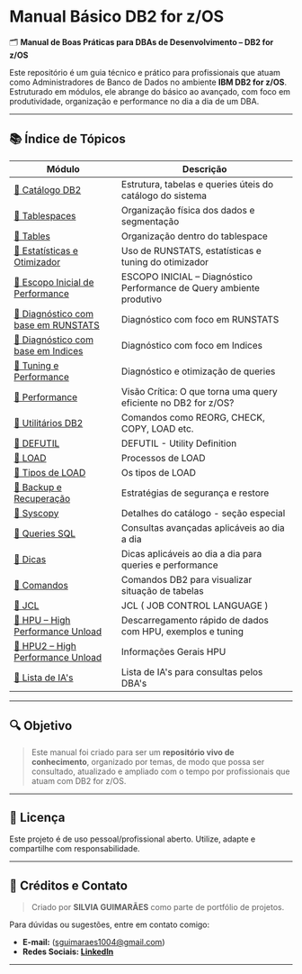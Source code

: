# Manual Básico DB2 for z/OS

🗂️ **Manual de Boas Práticas para DBAs de Desenvolvimento – DB2 for z/OS**

Este repositório é um guia técnico e prático para profissionais que atuam como Administradores de Banco de Dados no ambiente **IBM DB2 for z/OS**. Estruturado em módulos, ele abrange do básico ao avançado, com foco em produtividade, organização e performance no dia a dia de um DBA.

---

## 📚 Índice de Tópicos

| Módulo | Descrição |
|--------|-----------|
| [📁 Catálogo DB2](catalogo/catalogo-db2.md) | Estrutura, tabelas e queries úteis do catálogo do sistema |
| [📁 Tablespaces](tablespaces/tablespaces.md) | Organização física dos dados e segmentação |
| [📁 Tables](tables/tables.md) | Organização dentro do tablespace |
| [📁 Estatísticas e Otimizador](estatisticas/estatisticas.md) | Uso de RUNSTATS, estatísticas e tuning do otimizador |
| [📁 Escopo Inicial de Performance](escopo-inicial_performance/escopo-inicial-performance.md) | ESCOPO INICIAL – Diagnóstico Performance de Query ambiente produtivo |
| [📁 Diagnóstico com base em RUNSTATS](runstats/runstats.md) | Diagnóstico com foco em RUNSTATS |
| [📁 Diagnóstico com base em Indices](indices/indices.md) | Diagnóstico com foco em Indices |
| [📁 Tuning e Performance](desempenho/tunning-consultas.md) | Diagnóstico e otimização de queries |
| [📁 Performance](performance/performance.md) | Visão Crítica: O que torna uma query eficiente no DB2 for z/OS? |
| [📁 Utilitários DB2](utilitarios/utilities.md) | Comandos como REORG, CHECK, COPY, LOAD etc. |
| [📁 DEFUTIL](defutil/defutil.md) | DEFUTIL - Utility Definition |
| [📁 LOAD](load/load.md) | Processos de LOAD |
| [📁 Tipos de LOAD](tipos/tipos-de-load.md) | Os tipos de LOAD |
| [📁 Backup e Recuperação](backup-recuperacao/backup-recovery.md) | Estratégias de segurança e restore |
| [📁 Syscopy](syscopy/syscopy.md) | Detalhes do catálogo  - seção especial |
| [📁 Queries SQL](sql-avancado/sql-exemplos.md) | Consultas avançadas aplicáveis ao dia a dia |
| [📁 Dicas](dicas/dicas.md) | Dicas aplicáveis ao dia a dia para queries e performance |
| [📁 Comandos](mandos/comandos.md) | Comandos DB2 para visualizar situação de tabelas |
| [📁 JCL](jcl/jcl.md) | JCL ( JOB CONTROL LANGUAGE ) |
| [📁 HPU – High Performance Unload](hpu/hpu.md) | Descarregamento rápido de dados com HPU, exemplos e tuning |
| [📁 HPU2 – High Performance Unload](hpu2/hpu2.md) | Informações Gerais HPU |
| [📁 Lista de IA's](ia/ia-para-dba.md) | Lista de IA's para consultas pelos DBA's | 


---

## 🔍 Objetivo

> Este manual foi criado para ser um **repositório vivo de conhecimento**, organizado por temas, de modo que possa ser consultado, atualizado e ampliado com o tempo por profissionais que atuam com DB2 for z/OS.

---

## 📌 Licença

Este projeto é de uso pessoal/profissional aberto. Utilize, adapte e compartilhe com responsabilidade.

---

## 📌 Créditos e Contato

> Criado por **SILVIA GUIMARÃES** como parte de portfólio de projetos.

Para dúvidas ou sugestões, entre em contato comigo:
- **E-mail:** (sguimaraes1004@gmail.com)
- **Redes Sociais: [LinkedIn](https://www.linkedin.com/in/silvia-maria-guimar%C3%A3es-costa-3a01b423b)**
  
---
